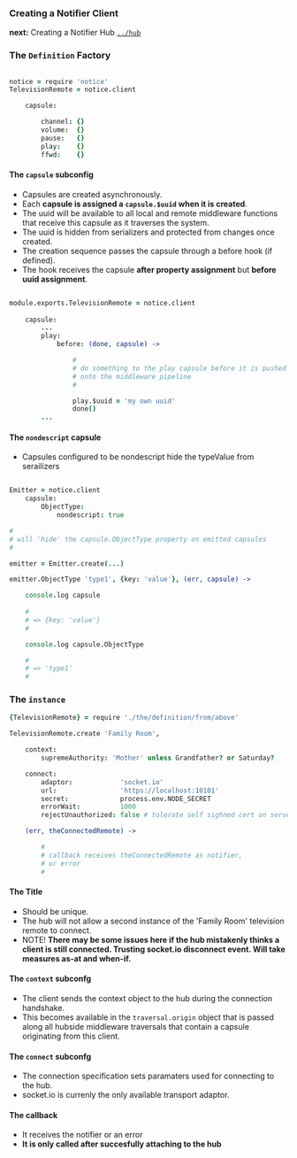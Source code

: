 ### Creating a Notifier Client

**next:** Creating a Notifier Hub [`../hub`](../hub)

### The `Definition` Factory

```coffee

notice = require 'notice'
TelevisionRemote = notice.client

    capsule: 

        channel: {}
        volume:  {}
        pause:   {}
        play:    {}
        ffwd:    {}

```

#### The `capsule` subconfig

* Capsules are created asynchronously.
* Each **capsule is assigned a `capsule.$uuid` when it is created**. 
* The uuid will be available to all local and remote middleware functions that receive this capsule as it traverses the system.
* The uuid is hidden from serializers and protected from changes once created.
* The creation sequence passes the capsule through a before hook (if defined).
* The hook receives the capsule **after property assignment** but **before uuid assignment**.

```coffee

module.exports.TelevisionRemote = notice.client
    
    capsule:
        ...
        play:
            before: (done, capsule) -> 

                #
                # do something to the play capsule before it is pushed
                # onto the middleware pipeline
                # 

                play.$uuid = 'my own uuid'
                done()
        ...

```

#### The `nondescript` capsule

* Capsules configured to be nondescript hide the typeValue from serailizers

```coffee

Emitter = notice.client
    capsule:
        ObjectType:
            nondescript: true

#
# will 'hide' the capsule.ObjectType property on emitted capsules
# 

emitter = Emitter.create(...)

emitter.ObjectType 'type1', {key: 'value'}, (err, capsule) ->

    console.log capsule
    
    #
    # => {key: 'value'} 
    #

    console.log capsule.ObjectType

    #
    # => 'type1'
    #


```



### The `instance`

```coffee
{TelevisionRemote} = require './the/definition/from/above'

TelevisionRemote.create 'Family Room',

    context: 
        supremeAuthority: 'Mother' unless Grandfather? or Saturday?

    connect: 
        adaptor:            'socket.io'
        url:                'https://localhost:10101'
        secret:             process.env.NODE_SECRET
        errorWait:          1000
        rejectUnauthorized: false # tolerate self sighned cert on serverside

    (err, theConnectedRemote) -> 

        #
        # callback receives theConnectedRemote as notifier,
        # or error
        #


```

#### The Title

* Should be unique. 
* The hub will not allow a second instance of the 'Family Room' television remote to connect.
* NOTE! **There may be some issues here if the hub mistakenly thinks a client is still connected. Trusting socket.io disconnect event. Will take measures as-at and when-if.**

#### The `context` subconfg

* The client sends the context object to the hub during the connection handshake.
* This becomes available in the `traversal.origin` object that is passed along all hubside middleware traversals that contain a capsule originating from this client.

#### The `connect` subconfg

* The connection specification sets paramaters used for connecting to the hub. 
* socket.io is currenly the only available transport adaptor.

#### The callback

* It receives the notifier or an error
* **It is only called after succesfully attaching to the hub**
